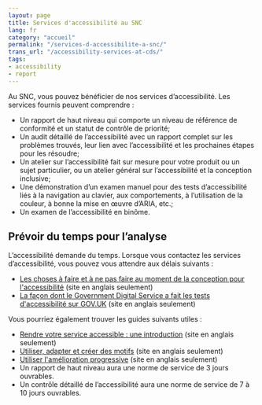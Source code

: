 ```yaml
---
layout: page
title: Services d'accessibilité au SNC
lang: fr
category: "accueil"
permalink: "/services-d-accessibilite-a-snc/"
trans_url: "/accessibility-services-at-cds/"
tags:
- accessibility
- report
---
```

Au SNC, vous pouvez bénéficier de nos services d’accessibilité. Les services fournis peuvent comprendre :

- Un rapport de haut niveau qui comporte un niveau de référence de conformité et un statut de contrôle de priorité;
- Un audit détaillé de l’accessibilité avec un rapport complet sur les problèmes trouvés, leur lien avec l’accessibilité et les prochaines étapes pour les résoudre;
- Un atelier sur l’accessibilité fait sur mesure pour votre produit ou un sujet particulier, ou un atelier général sur l’accessibilité et la conception inclusive;
- Une démonstration d’un examen manuel pour des tests d’accessibilité liés à la navigation au clavier, aux comportements, à l’utilisation de la couleur, à bonne la mise en œuvre d’ARIA, etc.;
- Un examen de l’accessibilité en binôme.

## Prévoir du temps pour l’analyse

L’accessibilité demande du temps. Lorsque vous contactez les services d’accessibilité, vous pouvez vous attendre aux délais suivants :

- [Les choses à faire et à ne pas faire au moment de la conception pour l&#39;accessibilité](https://accessibility.blog.gov.uk/2016/09/02/dos-and-donts-on-designing-for-accessibility/) (site en anglais seulement)
- [La façon dont le Government Digital Service a fait les tests d&#39;accessibilité sur GOV.UK](https://gds.blog.gov.uk/2012/01/20/user-testing-accessibility/) (site en anglais seulement)

Vous pourriez également trouver les guides suivants utiles :

- [Rendre votre service accessible : une introduction](https://www.gov.uk/service-manual/helping-people-to-use-your-service/making-your-service-accessible-an-introduction) (site en anglais seulement)
- [Utiliser, adapter et créer des motifs](https://www.gov.uk/service-manual/design/using-adapting-and-creating-patterns) (site en anglais seulement)
- [Utiliser l&#39;amélioration progressive](https://www.gov.uk/service-manual/technology/using-progressive-enhancement) (site en anglais seulement)
- Un rapport de haut niveau aura une norme de service de 3 jours ouvrables.
- Un contrôle détaillé de l’accessibilité aura une norme de service de 7 à 10 jours ouvrables.
